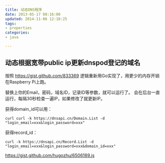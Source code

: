 ```yaml
---
title: 动态DNS程序
date: 2013-05-17 08:16:00
updated: 2014-11-06 12:18:25
tags: 
- properties
categories: 
- java

---
```

动态根据宽带public ip更新dnspod登记的域名
-------------------------------------
按照 https://gist.github.com/833369 逻辑重新用Go实现了，用更少的内存开销在Raspberry Pi上跑。

替换上你的Email，密码，域名ID，记录ID等参数，就可以运行了。 会在后台一直运行，每隔30秒检查一遍IP，如果修改了就更新IP。 


<!--more-->


获得domain_id可以用：

    curl curl -k https://dnsapi.cn/Domain.List -d "login_email=xxx&login_password=xxx" 

获得record_id：

    curl -k https://dnsapi.cn/Record.List -d "login_email=xxx&login_password=xxx&domain_id=xxx"

https://gist.github.com/hugozhu/6506189.js
